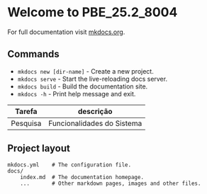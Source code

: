 # Welcome to PBE_25.2_8004

For full documentation visit [mkdocs.org](https://www.mkdocs.org).

## Commands

* `mkdocs new [dir-name]` - Create a new project.
* `mkdocs serve` - Start the live-reloading docs server.
* `mkdocs build` - Build the documentation site.
* `mkdocs -h` - Print help message and exit.

| Tarefa  | descrição |
| --- | --- |
| Pesquisa | Funcionalidades do Sistema | 

 
## Project layout

    mkdocs.yml    # The configuration file.
    docs/
        index.md  # The documentation homepage.
        ...       # Other markdown pages, images and other files.

